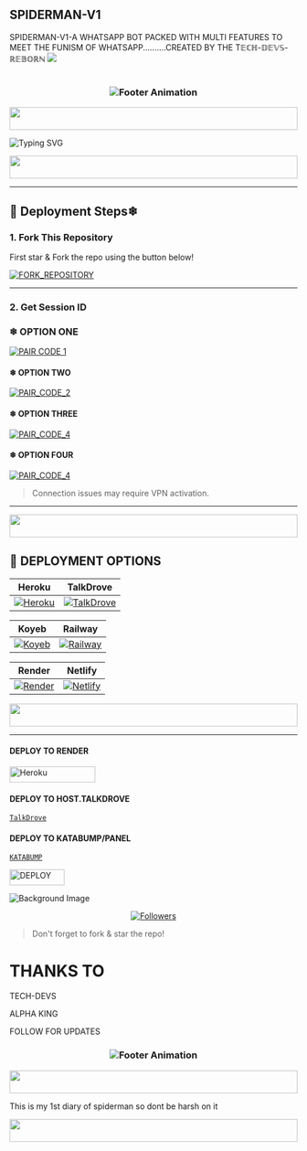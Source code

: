 ## SPIDERMAN-V1
SPIDERMAN-V1-A WHATSAPP BOT PACKED WITH MULTI FEATURES TO MEET THE FUNISM OF WHATSAPP..........CREATED BY THE T𝔼ℂℍ-𝔻𝔼𝕍𝕊-ℝ𝔼𝔹𝕆ℝℕ
![](https://files.catbox.moe/uasv5c.jpg)






# 
<h3 align="center">
  <img src="https://readme-typing-svg.herokuapp.com?font=Fira+Code&size=20&duration=3000&color=FFFFFF&background=000000&center=true&vCenter=true&width=600&lines=💯SPIDERMAN-V1💯;CREATED-BY-THE;T𝔼ℂℍ-𝔻𝔼𝕍𝕊-ℝ𝔼𝔹𝕆ℝℕ" alt="Footer Animation">
</h3>



<p align="center">
  <img src="https://i.imgur.com/dBaSKWF.gif" height="40" width="100%">
</p>


![Typing SVG](https://readme-typing-svg.demolab.com?font=Black+Ops+One&size=110&pause=1000&color=ff0000&center=true&width=1000&height=200&lines=TECH-DEVS-V1)

<p align="center">
  <img src="https://i.imgur.com/dBaSKWF.gif" height="40" width="100%">
</p>

---

## 🚀 Deployment Steps❄ 

### 1. Fork This Repository

First star & Fork the repo using the button below!

[![FORK_REPOSITORY](https://img.shields.io/badge/FORK_REPOSITORY-FF5500?style=for-the-badge&logo=github&logoColor=white&labelColor=000000)](https://github.com/typerkidd/SPIDERMAN-V1/fork)

---

### 2. Get Session ID

### ❄  OPTION ONE
[![PAIR CODE 1](https://img.shields.io/badge/PORTAL_CODE-FF7700?style=for-the-badge&logo=matrix&logoColor=white&labelColor=000000)](https://spiderman-pair-1.onrender.com/)


#### ❄  OPTION TWO
[![PAIR_CODE_2](https://img.shields.io/badge/PAIR_CODE_1-FF7700?style=for-the-badge&logo=matrix&logoColor=white&labelColor=000000)](https://spiderman-pair-2.onrender.com/)

#### ❄  OPTION THREE
[![PAIR_CODE_4](https://img.shields.io/badge/PAIR_CODE_1-FF7700?style=for-the-badge&logo=matrix&logoColor=white&labelColor=000000)](https://spiderman-pair-3.onrender.com/)

#### ❄  OPTION FOUR
[![PAIR_CODE_4](https://img.shields.io/badge/PAIR_CODE_1-FF7700?style=for-the-badge&logo=matrix&logoColor=white&labelColor=000000)](https://spiderman-pair-4.onrender.com/)

> Connection issues may require VPN activation.

---
<p align="center">
  <img src="https://i.imgur.com/dBaSKWF.gif" height="40" width="100%">
</p>

## 🚀 DEPLOYMENT OPTIONS

| Heroku | TalkDrove |
|--------|-----------|
| [![Heroku](https://img.shields.io/badge/Heroku-430098?style=for-the-badge&logo=heroku&logoColor=white&labelColor=000000&color=00ffff)](https://dashboard.heroku.com/new?template=https://github.com//typerkidd/SPIDERMAN-V1/tree/main) | [![TalkDrove](https://img.shields.io/badge/TalkDrove-6971FF?style=for-the-badge&logo=github&logoColor=white&labelColor=000000)](https://talkdrove.com/) |

| Koyeb | Railway |
|-------|---------|
| [![Koyeb](https://img.shields.io/badge/Koyeb-FF009D?style=for-the-badge&logo=koyeb&logoColor=white&labelColor=000000)](https://app.koyeb.com/services/deploy?type=git&repository=SPIDERMAN-DIARIES/SPIDERMAN-V1) | [![Railway](https://img.shields.io/badge/Railway-FF8700?style=for-the-badge&logo=railway&logoColor=white&labelColor=000000)](https://railway.app/new) |

| Render | Netlify |
|--------|---------|
| [![Render](https://img.shields.io/badge/Render-000000?style=for-the-badge&logo=render&logoColor=white&labelColor=000000&color=00ffaa)](https://dashboard.render.com/web/new) | [![Netlify](https://img.shields.io/badge/Netlify-CC00FF?style=for-the-badge&logo=huggingface&logoColor=white&labelColor=000000)](https://app.netlify.com/) |
<p align="center">
  <img src="https://i.imgur.com/dBaSKWF.gif" height="40" width="100%">
</p>

---
#### DEPLOY TO RENDER

<p align="left">
<a href='https://dashboard.render.com/web/new' target="_blank"><img alt='Heroku' src='https://img.shields.io/badge/-Render deploy-black?style=for-the-badge&logo=render&logoColor=white'/< width=150 height=28/p></a>

#### DEPLOY TO HOST.TALKDROVE

[`TalkDrove`](https://host.talkdrove.com/)


#### DEPLOY TO KATABUMP/PANEL

 [`KATABUMP`](https://codenest.zone.id?code=A2807520)

                      
    
<a href='https://github.com/codespaces/new' target="_blank"><img alt='DEPLOY' src='https://img.shields.io/badge/DEPLOY -h?color=black&style=for-the-badge&logo=visualstudiocode' width="96.35" height="28"/></a></p>



![Background Image](https://files.catbox.moe/sh9hx1.jpg)
  <p align="center">
<a href="https://github.com/GlobalTechInfo/followers"><img title="Followers" src="https://img.shields.io/github/followers/GlobalTechInfo?color=blue&style=flat-square"></a>


> Don't forget to fork & star the repo!

# THANKS TO 


 TECH-DEVS
 
  ALPHA KING 

FOLLOW FOR UPDATES



<h3 align="center">
  <img src="https://readme-typing-svg.herokuapp.com?font=Fira+Code&size=20&duration=3000&color=FFFFFF&background=000000&center=true&vCenter=true&width=600&lines=⚡+The+Future+of+WhatsApp+Bots+is+Here" alt="Footer Animation">
</h3>

<p align="center">
  <img src="https://i.imgur.com/dBaSKWF.gif" height="40" width="100%">
</p>

This is my 1st diary of spiderman so dont be harsh on it

</h3>

<p align="center">
  <img src="https://i.imgur.com/dBaSKWF.gif" height="40" width="100%">
</p>

